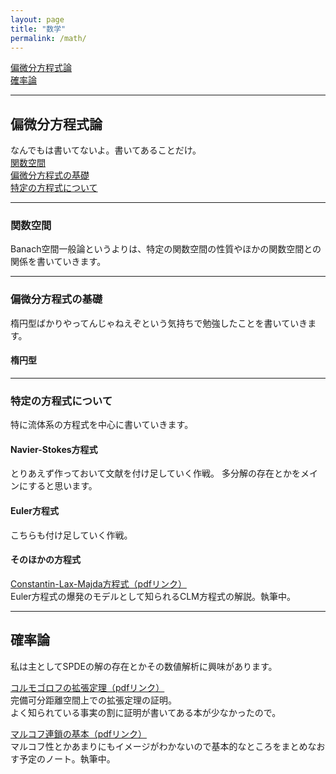 ```yaml
---
layout: page
title: "数学"
permalink: /math/
---
```


[偏微分方程式論](#偏微分方程式論)<br>
[確率論](#確率論)<br>

---

## 偏微分方程式論

なんでもは書いてないよ。書いてあることだけ。<br>
[関数空間](#関数空間)<br>
[偏微分方程式の基礎](#偏微分方程式の基礎)<br>
[特定の方程式について](#特定の方程式について)<br>

---

### 関数空間
Banach空間一般論というよりは、特定の関数空間の性質やほかの関数空間との関係を書いていきます。

---

### 偏微分方程式の基礎
楕円型ばかりやってんじゃねえぞという気持ちで勉強したことを書いていきます。

#### 楕円型

---

### 特定の方程式について
特に流体系の方程式を中心に書いていきます。

#### Navier-Stokes方程式
とりあえず作っておいて文献を付け足していく作戦。
多分解の存在とかをメインにすると思います。

#### Euler方程式
こちらも付け足していく作戦。

#### そのほかの方程式

[Constantin-Lax-Majda方程式（pdfリンク）](/blog_pdf/CLM/CLM.pdf)<br>
Euler方程式の爆発のモデルとして知られるCLM方程式の解説。執筆中。

---

## 確率論
私は主としてSPDEの解の存在とかその数値解析に興味があります。

[コルモゴロフの拡張定理（pdfリンク）](/blog_pdf/kolmogorov_extension/kolmogorov_extension.pdf)<br>
完備可分距離空間上での拡張定理の証明。<br>
よく知られている事実の割に証明が書いてある本が少なかったので。

[マルコフ連鎖の基本（pdfリンク）](/blog_pdf/markov_chain/markovchain.pdf)<br>
マルコフ性とかあまりにもイメージがわかないので基本的なところをまとめなおす予定のノート。執筆中。